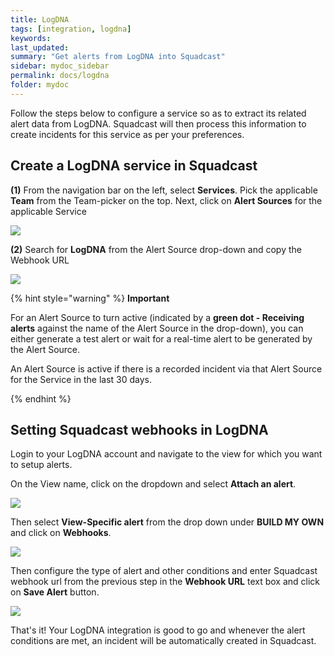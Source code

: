 ```yaml
---
title: LogDNA
tags: [integration, logdna]
keywords: 
last_updated: 
summary: "Get alerts from LogDNA into Squadcast"
sidebar: mydoc_sidebar
permalink: docs/logdna
folder: mydoc
---
```


Follow the steps below to configure a service so as to extract its related alert data from LogDNA. Squadcast will then process this information to create incidents for this service as per your preferences.

## Create a LogDNA service in Squadcast

**(1)** From the navigation bar on the left, select **Services**. Pick the applicable **Team** from the Team-picker on the top. Next, click on **Alert Sources** for the applicable Service

![](../../.gitbook/assets/alert\_source\_1.png)

**(2)** Search for **LogDNA** from the Alert Source drop-down and copy the Webhook URL

![](../../.gitbook/assets/logdna\_1.png)

{% hint style="warning" %} 
<b>Important</b>
<p>For an Alert Source to turn active (indicated by a <b>green dot - Receiving alerts</b> against the name of the Alert Source in the drop-down), you can either generate a test alert or wait for a real-time alert to be generated by the Alert Source.</p>
<p>An Alert Source is active if there is a recorded incident via that Alert Source for the Service in the last 30 days.</p>
{% endhint %}

## Setting Squadcast webhooks in LogDNA

Login to your LogDNA account and navigate to the view for which you want to setup alerts.

On the View name, click on the dropdown and select **Attach an alert**.

![](../../.gitbook/assets/logdna\_2.png)

Then select **View-Specific alert** from the drop down under **BUILD MY OWN** and click on **Webhooks**.

![](../../.gitbook/assets/logdna\_3.png)

Then configure the type of alert and other conditions and enter Squadcast webhook url from the previous step in the **Webhook URL** text box and click on **Save Alert** button.

![](../../.gitbook/assets/logdna\_4.png)

That's it! Your LogDNA integration is good to go and whenever the alert conditions are met, an incident will be automatically created in Squadcast.